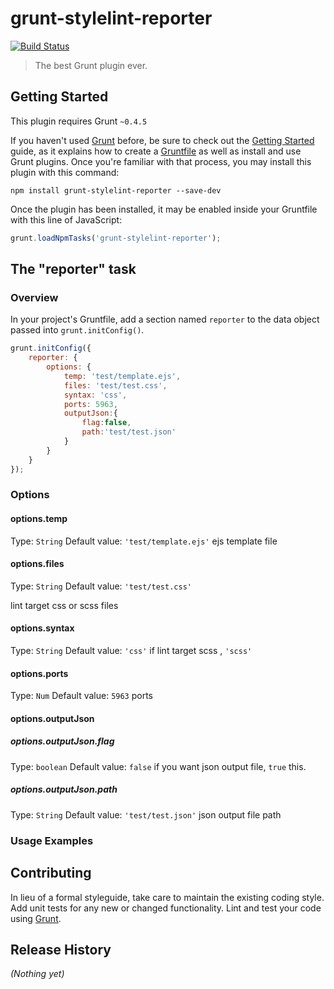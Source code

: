 # grunt-stylelint-reporter
[![Build Status](https://travis-ci.org/35n139e/grunt-stylelint-reporter.svg?branch=master)](https://travis-ci.org/35n139e/grunt-stylelint-reporter)

> The best Grunt plugin ever.

## Getting Started
This plugin requires Grunt `~0.4.5`

If you haven't used [Grunt](http://gruntjs.com/) before, be sure to check out the [Getting Started](http://gruntjs.com/getting-started) guide, as it explains how to create a [Gruntfile](http://gruntjs.com/sample-gruntfile) as well as install and use Grunt plugins. Once you're familiar with that process, you may install this plugin with this command:

```shell
npm install grunt-stylelint-reporter --save-dev
```

Once the plugin has been installed, it may be enabled inside your Gruntfile with this line of JavaScript:

```js
grunt.loadNpmTasks('grunt-stylelint-reporter');
```

## The "reporter" task

### Overview
In your project's Gruntfile, add a section named `reporter` to the data object passed into `grunt.initConfig()`.

```js
grunt.initConfig({
    reporter: {
        options: {
            temp: 'test/template.ejs',
            files: 'test/test.css',
            syntax: 'css',
            ports: 5963,
            outputJson:{
                flag:false,
                path:'test/test.json'
            }
        }
    }
});
```

### Options

#### options.temp
Type: `String`
Default value: `'test/template.ejs'`
ejs template file

#### options.files
Type: `String`
Default value: `'test/test.css'`

lint target css or scss files

#### options.syntax
Type: `String`
Default value: `'css'`
if lint target scss , `'scss'`

#### options.ports
Type: `Num`
Default value: `5963`
ports

#### options.outputJson

##### options.outputJson.flag
Type: `boolean`
Default value: `false`
if you want json output file,  `true` this.

##### options.outputJson.path
Type: `String`
Default value: `'test/test.json'`
json output file path


### Usage Examples



## Contributing
In lieu of a formal styleguide, take care to maintain the existing coding style. Add unit tests for any new or changed functionality. Lint and test your code using [Grunt](http://gruntjs.com/).

## Release History
_(Nothing yet)_
